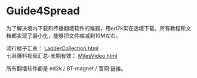 # Guide4Spread

为了解决墙内下载和传播翻墙软件的难题，用ed2k实在透墙下载。所有教程和文档都实现了最小化，能够把文件缩减到10M左右。

流行梯子汇总：  [LadderCollection.html](collect/LadderCollection.html)  
七哥爆料视频汇总-长期有效： [MilesVideo.html](collect/MilesVideo.html)  

所有翻墙软件都是 ed2k / BT-magnet / 官网 链接。
